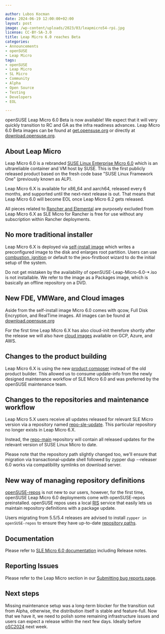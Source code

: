 ```yaml
---

author: Lubos Kocman
date: 2024-06-19 12:00:00+02:00
layout: post
image: /wp-content/uploads/2023/03/leapmicro54-rpi.jpg
license: CC-BY-SA-3.0
title: Leap Micro 6.0 reaches Beta
categories:
- Announcements
- openSUSE
- Leap Micro
tags:
- openSUSE
- Leap Micro
- SL Micro
- Community
- Alpha
- Open Source
- Testing
- Developers
- EOL

---
```


openSUSE Leap Micro 6.0 Beta is now available! We expect that it will very quickly transition to RC and GA as the infra readiness advances.  Leap Micro 6.0 Beta images can be found at [get.opensuse.org](https://get.opensuse.org/leapmicro/6.0/) or directly at [download.opensuse.org](https://download.opensuse.org/distribution/leap-micro/6.0/appliances/).


## About Leap Micro

Leap Micro 6.0 is a rebranded [SUSE Linux Enterprise Micro 6.0](https://www.suse.com/products/micro/) which is an ultrareliable container and VM host by SUSE. This is the first publicly released product based on the fresh code base "SUSE Linux Framework One" (previously known as ALP).

Leap Micro 6.X is available for x86_64 and aarch64, released every 6 months, and supported until the next-next release is out. That means that Leap Micro 6.0 will become EOL once Leap Micro 6.2 gets released.

All pieces related to [Rancher and Elemental](https://elemental.docs.rancher.com/) are purposely excluded from Leap Micro 6.X as SLE Micro for Rancher is free for use without any subscription within Rancher deployments.

## No more traditional installer

Leap Micro 6.X is deployed via [self-install image](https://www.youtube.com/watch?v=j8kWT7HSjbw) which writes a preconfigured image to the disk and enlarges root partition. Users can use [combustion, ignition](https://documentation.suse.com/sle-micro/6.0/html/Micro-deployment-raw-images/index.html#deployment-preparing-configuration-device) or default to the jeos-firstboot wizard to do the initial setup of the system.

Do not get mistaken by the availability of openSUSE-Leap-Micro-6.0-*.iso is not installable. We refer to the image as a Packages image, which is basically an offline repository on a DVD.

## New FDE, VMWare, and Cloud images

Aside from the self-install image Micro 6.0 comes with qcow, Full Disk Encryption, and RealTime images. All images can be found at [download.opensuse.org](https://download.opensuse.org/distribution/leap-micro/6.0/appliances/)

For the first time Leap Micro 6.X has also cloud-init therefore shortly after the release we will also have [cloud images](https://build.opensuse.org/project/show/Cloud:Images:LeapMicro_6.0) available on GCP, Azure, and AWS.


## Changes to the product building

Leap Micro 6.X is using the new [product composer](https://build.opensuse.org/package/show/openSUSE:Tools/product-composer) instead of the old product builder. This allowed us to consume update-info from the newly designed maintenance workflow of SLE Micro 6.0 and was preferred by the openSUSE maintenance team.

## Changes to the repositories and maintenance workflow

Leap Micro 5.X users receive all updates released for relevant SLE Micro version via a repository named [repo-sle-update](https://github.com/openSUSE/openSUSE-repos/blob/main/opensuse-leap-micro5-repoindex.xml#L26). This particular repository no longer exists in Leap Micro 6.X.

Instead, the [repo-main](https://github.com/openSUSE/openSUSE-repos/blob/main/opensuse-leap-micro6-repoindex.xml#L8) repository will contain all released updates for the relevant version of SUSE Linux Micro to date.

Please note that the repository path slightly changed too, we'll ensure that migration via transactional-update shell followed by zypper dup --releaser 6.0 works via compatibility symlinks on download server.

## New way of managing repository definitions

[openSUSE-repos](https://news.opensuse.org/2023/07/31/try-out-cdn-with-opensuse-repos/) is not new to our users, however, for the first time, openSUSE Leap Micro 6.0 deployments come with openSUSE-repos preinstalled. openSUSE repos uses a local [RIS](https://en.opensuse.org/openSUSE:Standards_Repository_Index_Service) service that easily lets us maintain repository definitions with a package update.

Users migrating from 5.5/5.4 releases are advised to install `zypper in openSUSE-repos` to ensure they have up-to-date [repository paths](https://download.opensuse.org/distribution/leap-micro/6.0/product/repo/).

## Documentation

Please refer to  [SLE Micro 6.0 documentation](https://documentation.suse.com/sle-micro/6.0/) including Release notes.

## Reporting Issues

Please refer to the Leap Micro section in our [Submitting bug reports page](https://en.opensuse.org/openSUSE:Submitting_bug_reports#Regular_release_products).

## Next steps

Missing maintenance setup was a long-term blocker for the transition out from Alpha, otherwise, the distribution itself is stable and feature-full. Now that we have it, we need to polish some remaining infrastructure issues and users can expect a release within the next few days. Ideally before [oSC2024](https://events.opensuse.org/conferences/oSC24/) next week.

<meta name="openSUSE, Leap Micro, Open Source, Alpha, Upgrade, EOL" content="HTML,CSS,XML,JavaScript">
